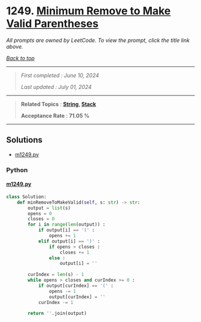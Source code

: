 # 1249. [Minimum Remove to Make Valid Parentheses](<https://leetcode.com/problems/minimum-remove-to-make-valid-parentheses>)

*All prompts are owned by LeetCode. To view the prompt, click the title link above.*

*[Back to top](<../README.md>)*

------

> *First completed : June 10, 2024*
>
> *Last updated : July 01, 2024*

------

> **Related Topics** : **[String](<by_topic/String.md>), [Stack](<by_topic/Stack.md>)**
>
> **Acceptance Rate** : **71.05 %**

------

## Solutions

- [m1249.py](<../my-submissions/m1249.py>)
### Python
#### [m1249.py](<../my-submissions/m1249.py>)
```Python
class Solution:
    def minRemoveToMakeValid(self, s: str) -> str:
        output = list(s)
        opens = 0
        closes = 0
        for i in range(len(output)) :
            if output[i] == '(' :
                opens += 1
            elif output[i] == ')' :
                if opens > closes :
                    closes += 1
                else :
                    output[i] = ''
        
        curIndex = len(s) - 1
        while opens > closes and curIndex >= 0 :
            if output[curIndex] == '(' :
                opens -= 1
                output[curIndex] = ''
            curIndex -= 1
            
        return ''.join(output)
```

